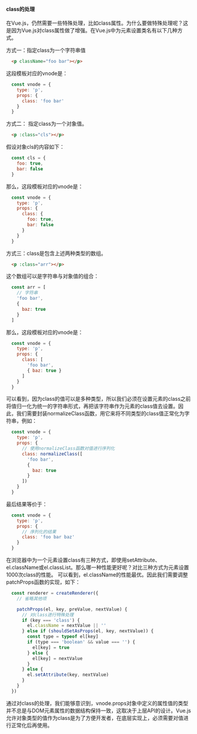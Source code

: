 #### class的处理

在Vue.js，仍然需要一些特殊处理，比如class属性。为什么要做特殊处理呢？这是因为Vue.js对class属性做了增强。在Vue.js中为元素设置类名有以下几种方式。

方式一：指定class为一个字符串值

```html
  <p className="foo bar"></p>
```

这段模板对应的vnode是：

```javascript
  const vnode = {
    type: 'p',
    props: {
      class: 'foo bar'
    }
  }
```

方式二： 指定class为一个对象值。

```html
  <p :class="cls"></p>
```

假设对象cls的内容如下：

```javascript
  const cls = {
    foo: true,
    bar: false
  }
```

那么，这段模板对应的vnode是：

```javascript
  const vnode = {
    type: 'p',
    props: {
      class: {
        foo: true,
        bar: false
      }
    }
  }
```

方式三：class是包含上述两种类型的数组。

```html
  <p :class="arr"></p>
```

这个数组可以是字符串与对象值的组合：

```javascript
  const arr = [
    // 字符串
    'foo bar',
    {
      baz: true
    }
  ]
```

那么，这段模板对应的vnode是：

```javascript
  const vnode = {
    type: 'p',
    props: {
      class: [
        'foo bar',
        { baz: true }
      ]
    }
  }
```

可以看到，因为class的值可以是多种类型，所以我们必须在设置元素的class之前将值归一化为统一的字符串形式，再把该字符串作为元素的class值去设置。因此，我们需要封装normalizeClass函数，用它来将不同类型的class值正常化为字符串，例如：

```javascript
  const vnode = {
    type: 'p',
    props: {
      // 使用normalizeClass函数对值进行序列化
      class: normalizeClass([
        'foo bar',
        {
          baz: true
        }
      ])
    }
  }
```

最后结果等价于：

```javascript
  const vnode = {
    type: 'p',
    props: {
      // 序列化的结果
      class: 'foo bar baz'
    }
  }
```

在浏览器中为一个元素设置class有三种方式，即使用setAttribute、el.className或el.classList。那么哪一种性能更好呢？对比三种方式为元素设置1000次class的性能。
可以看到，el.className的性能最优。因此我们需要调整patchProps函数的实现，如下：

```javascript
  const renderer = createRenderer({
    // 省略其他项

    patchProps(el, key, preValue, nextValue) {
      // 对class进行特殊处理
      if (key === 'class') {
        el.className = nextValue || ''
      } else if (shouldSetAsProps(el, key, nextValue)) {
        const type = typeof el[key]
        if (type === 'boolean' && value === '') {
          el[key] = true
        } else {
          el[key] = nextValue
        }
      } else {
        el.setAttribute(key, nextValue)
      }
    }
  })
```

通过对class的处理，我们能够意识到，vnode.props对象中定义的属性值的类型并不总是与DOM元素属性的数据结构保持一致，这取决于上层API的设计。Vue.js允许对象类型的值作为class是为了方便开发者，在底层实现上，必须需要对值进行正常化后再使用。